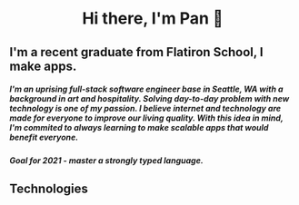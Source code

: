 <h1 align='center'> Hi there, I'm Pan 👋 </h1>
<p align='center'></p>

## I'm a recent graduate from Flatiron School, I make apps.

##### I'm an uprising full-stack software engineer base in Seattle, WA with a background in art and hospitality. Solving day-to-day problem with new technology is one of my passion. I believe internet and technology are made for everyone to improve our living quality. With this idea in mind, I'm commited to always learning to make scalable apps that would benefit everyone.
##### Goal for 2021 - master a strongly typed language.

## Technologies


<!--
**oopanpan/oopanpan** is a ✨ _special_ ✨ repository because its `README.md` (this file) appears on your GitHub profile.

Here are some ideas to get you started:

- 🔭 I’m currently working on ...
- 🌱 I’m currently learning ...
- 👯 I’m looking to collaborate on ...
- 🤔 I’m looking for help with ...
- 💬 Ask me about ...
- 📫 How to reach me: ...
- 😄 Pronouns: ...
- ⚡ Fun fact: ...
-->
